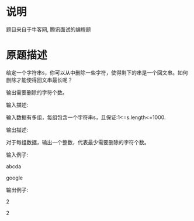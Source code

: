 # 说明
题目来自于牛客网, 腾讯面试的编程题

# 原题描述
给定一个字符串s，你可以从中删除一些字符，使得剩下的串是一个回文串。如何删除才能使得回文串最长呢？

输出需要删除的字符个数。

输入描述:

输入数据有多组，每组包含一个字符串s，且保证:1<=s.length<=1000.



输出描述:

对于每组数据，输出一个整数，代表最少需要删除的字符个数。

输入例子:

abcda

google

输出例子:

2

2